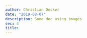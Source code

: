 ```yaml
---
author: Christian Decker
date: "2019-08-07"
description: Some doc using images
sec: 4
title: 
---
```


